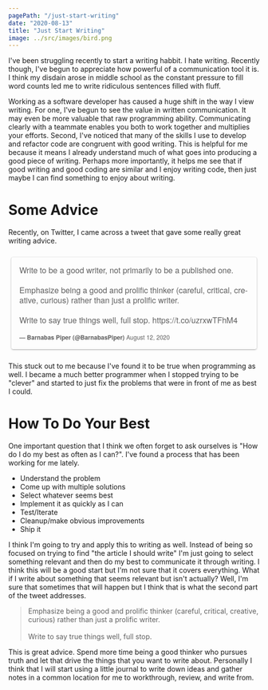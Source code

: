 ```yaml
---
pagePath: "/just-start-writing"
date: "2020-08-13"
title: "Just Start Writing"
image: ../src/images/bird.png
---
```


<style>
blockquote.twitter-tweet {
  display: inline-block;
  font-family: "Helvetica Neue", Roboto, "Segoe UI", Calibri, sans-serif;
  font-size: 12px;
  font-weight: bold;
  line-height: 16px;
  border-color: #eee #ddd #bbb;
  border-radius: 5px;
  border-style: solid;
  border-width: 1px;
  box-shadow: 0 1px 3px rgba(0, 0, 0, 0.15);
  margin: 10px 5px;
  padding: 0 16px 16px 16px;
  max-width: 468px;
}

blockquote.twitter-tweet p {
  font-size: 16px;
  font-weight: normal;
  line-height: 20px;
}

blockquote.twitter-tweet a {
  color: inherit;
  font-weight: normal;
  text-decoration: none;
  outline: 0 none;
}

blockquote.twitter-tweet a:hover,
blockquote.twitter-tweet a:focus {
  text-decoration: underline;
}
</style>
I've been struggling recently to start a writing habbit. I hate writing. Recently though, I've begun to appreciate how powerful of a communication tool it is. I think my disdain arose in middle school as the constant pressure to fill word counts led me to write ridiculous sentences filled with fluff.

Working as a software developer has caused a huge shift in the way I view writing. For one, I've begun to see the value in written communication. It may even be more valuable that raw programming ability. Communicating clearly with a teammate enables you both to work together and multiplies your efforts. Second, I've noticed that many of the skills I use to develop and refactor code are congruent with good writing. This is helpful for me because it means I already understand much of what goes into producing a good piece of writing. Perhaps more importantly, it helps me see that if good writing and good coding are similar and I enjoy writing code, then just maybe I can find something to enjoy about writing.

# Some Advice

Recently, on Twitter, I came across a tweet that gave some really great writing advice.

<blockquote class="twitter-tweet"><p lang="en" dir="ltr">Write to be a good writer, not primarily to be a published one.<br><br>Emphasize being a good and prolific thinker (careful, critical, creative, curious) rather than just a prolific writer.<br><br>Write to say true things well, full stop. <a href="https://t.co/uzrxwTFhM4">https://t.co/uzrxwTFhM4</a></p>&mdash; Barnabas Piper (@BarnabasPiper) <a href="https://twitter.com/BarnabasPiper/status/1293578105303556097?ref_src=twsrc%5Etfw">August 12, 2020</a></blockquote> <script async src="https://platform.twitter.com/widgets.js" charset="utf-8"></script> 

This stuck out to me because I've found it to be true when programming as well. I became a much better programmer when I stopped trying to be "clever" and started to just fix the problems that were in front of me as best I could.

# How To Do Your Best

One important question that I think we often forget to ask ourselves is "How do I do my best as often as I can?". I've found a process that has been working for me lately.

* Understand the problem
* Come up with multiple solutions
* Select whatever seems best
* Implement it as quickly as I can
* Test/Iterate
* Cleanup/make obvious improvements
* Ship it

I think I'm going to try and apply this to writing as well. Instead of being so focused on trying to find "the article I should write" I'm just going to select something relevant and then do my best to communicate it through writing. I think this will be a good start but I'm not sure that it covers everything. What if I write about something that seems relevant but isn't actually? Well, I'm sure that sometimes that will happen but I think that is what the second part of the tweet addresses.

>Emphasize being a good and prolific thinker (careful, critical, creative, curious) rather than just a prolific writer.<br><br>Write to say true things well, full stop.

This is great advice. Spend more time being a good thinker who pursues truth and let that drive the things that you want to write about. Personally I think that I will start using a little journal to write down ideas and gather notes in a common location for me to workthrough, review, and write from.